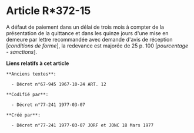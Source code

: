 # Article R*372-15

A défaut de paiement dans un délai de trois mois à compter de la présentation de la quittance et dans les quinze jours d'une
mise en demeure par lettre recommandée avec demande d'avis de réception [*conditions de forme*], la redevance est majorée de
25 p. 100 [*pourcentage - sanctions*].

**Liens relatifs à cet article**

	**Anciens textes**:

	  - Décret n°67-945 1967-10-24 ART. 12

	**Codifié par**:

	  - Décret n°77-241 1977-03-07

	**Créé par**:

	  - Décret n°77-241 1977-03-07 JORF et JONC 18 Mars 1977
